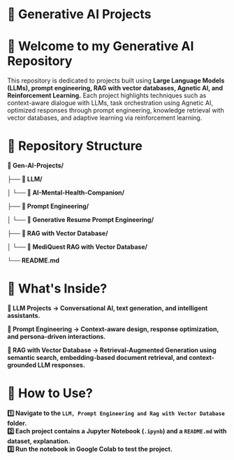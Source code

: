 # 🤖 Generative AI Projects

# 🚀 Welcome to my Generative AI Repository  
This repository is dedicated to projects built using **Large Language Models (LLMs), prompt engineering, RAG with vector databases, Agnetic AI, and Reinforcement Learning.** Each project highlights techniques such as context-aware dialogue with LLMs, task orchestration using Agnetic AI, optimized responses through prompt engineering, knowledge retrieval with vector databases, and adaptive learning via reinforcement learning.  
  

# 📁 Repository Structure

**📂 Gen-AI-Projects/**

**├── 📂 LLM/**       

**│   └── 📂 AI-Mental-Health-Companion/**

**├── 📂 Prompt Engineering/**       

**│   └── 📂 Generative Resume Prompt Engineering/**

**├── 📂 RAG with Vector Database/**       

**│   └── 📂 MediQuest RAG with Vector Database/**

**└── README.md**                                                   

# 📌 What's Inside?
**🔹 LLM Projects → Conversational AI, text generation, and intelligent assistants.**

**🔹 Prompt Engineering → Context-aware design, response optimization, and persona-driven interactions.**

**🔹 RAG with Vector Database → Retrieval-Augmented Generation using semantic search, embedding-based document retrieval, and context-grounded LLM responses.**

# 📂 How to Use?
**1️⃣ Navigate to the `LLM, Prompt Engineering and Rag with Vector Database` folder.**  
**2️⃣ Each project contains a Jupyter Notebook (`.ipynb`) and a `README.md` with dataset, explanation.**  
**3️⃣ Run the notebook in **Google Colab** to test the project.**  
